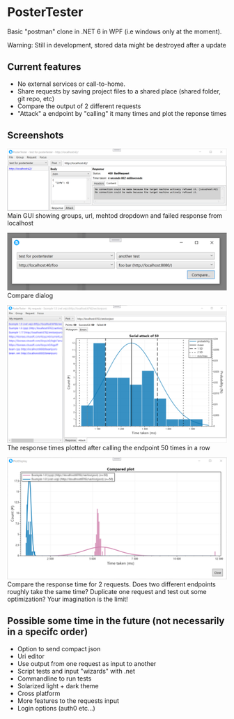# PosterTester

Basic "postman" clone in .NET 6 in WPF (i.e windows only at the moment).

Warning: Still in development, stored data might be destroyed after a update

## Current features
* No external services or call-to-home. 
* Share requests by saving project files to a shared place (shared folder, git repo, etc)
* Compare the output of 2 different requests
* "Attack" a endpoint by "calling" it many times and plot the reponse times

## Screenshots

![Main GUI showing groups, url, mehtod dropdown and failed response from localhost since the backend isn't online, response headers are hidden](data/demo.png)
Main GUI showing groups, url, mehtod dropdown and failed response from localhost

![Compare dialog comparing 2 requests from 2 different groups](data/compare.png)
Compare dialog


![Histogram showing the response time of 50 attacks in the main GUI. The rest of the gui is blurred, since theese are real numbers and the endpoints are under NDA](data/attack-single.png)
The response times plotted after calling the endpoint 50 times in a row

![A histogram showing 2 distinct response times. A blueish that never goes about 2.5 seconds and a redish that never goes below 5 seconds. The actual endooints are blured due to NDA.](data/attack-compare.png)
Compare the response time for 2 requests. Does two different endpoints roughly take the same time? Duplicate one request and test out some optimization? Your imagination is the limit!


## Possible some time in the future (not necessarily in a specifc order)
* Option to send compact json
* Uri editor
* Use output from one request as input to another
* Script tests and input "wizards" with .net
* Commandline to run tests
* Solarized light + dark theme
* Cross platform
* More features to the requests input
* Login options (auth0 etc...)
